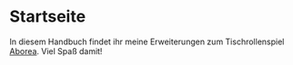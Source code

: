 # Startseite

In diesem Handbuch findet ihr meine Erweiterungen zum Tischrollenspiel [Aborea](https://www.aborea.de/). Viel Spaß damit!






